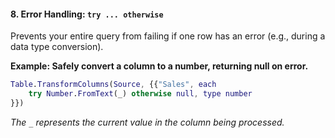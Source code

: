 #### **8. Error Handling: `try ... otherwise`**

Prevents your entire query from failing if one row has an error (e.g., during a data type conversion).

**Example: Safely convert a column to a number, returning null on error.**
```m
Table.TransformColumns(Source, {{"Sales", each
    try Number.FromText(_) otherwise null, type number
}})
```
*The `_` represents the current value in the column being processed.*

